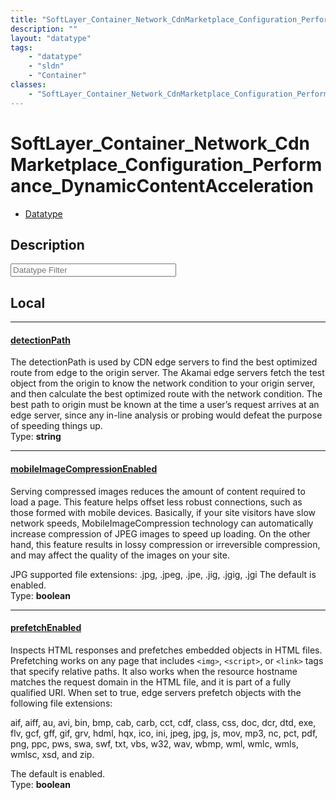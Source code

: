```yaml
---
title: "SoftLayer_Container_Network_CdnMarketplace_Configuration_Performance_DynamicContentAcceleration"
description: ""
layout: "datatype"
tags:
    - "datatype"
    - "sldn"
    - "Container"
classes:
    - "SoftLayer_Container_Network_CdnMarketplace_Configuration_Performance_DynamicContentAcceleration"
---
```


# SoftLayer_Container_Network_CdnMarketplace_Configuration_Performance_DynamicContentAcceleration
<div id='service-datatype'>
    <ul id='sldn-reference-tabs'>
        <li id='datatype'> <a href='/reference/datatypes/SoftLayer_Container_Network_CdnMarketplace_Configuration_Performance_DynamicContentAcceleration' >Datatype</a></li>
    </ul>
</div>

## Description 






<!-- Filer BEGIN -->
<div class="view-filters">
        <div class="clearfix">
            <div class="search-input-box">
                <input placeholder="Datatype Filter" onkeyup="titleSearch(inputId='prop-input', divId='properties', elementClass='prop-row')" 
                    type="text" id="prop-input" value="" size="30" maxlength="128" class="form-text">
            </div>
        </div>
</div>
<!-- Filer END -->

<div id="properties" class="content">
<div id="localProperties" class="prop-content" >

## Local
<div class="prop-row">

-----
[detectionPath]: #detectionpath
#### [detectionPath]
The detectionPath is used by CDN edge servers to find the best optimized route from edge to the origin server. The Akamai edge servers fetch the test object from the origin to know the network condition to your origin server, and then calculate the best optimized route with the network condition. The best path to origin must be known at the time a user’s request arrives at an edge server, since any in-line analysis or probing would defeat the purpose of speeding things up.   
<span class="type-label">Type: </span>**string**


</div>
<div class="prop-row">

-----
[mobileImageCompressionEnabled]: #mobileimagecompressionenabled
#### [mobileImageCompressionEnabled]
Serving compressed images reduces the amount of content required to load a page. This feature helps offset less robust connections, such as those formed with mobile devices. Basically, if your site visitors have slow network speeds, MobileImageCompression technology can automatically increase compression of JPEG images to speed up loading. On the other hand, this feature results in lossy compression or irreversible compression, and may affect the quality of the images on your site. 

JPG supported file extensions: .jpg, .jpeg, .jpe, .jig, .jgig, .jgi The default is enabled.   
<span class="type-label">Type: </span>**boolean**


</div>
<div class="prop-row">

-----
[prefetchEnabled]: #prefetchenabled
#### [prefetchEnabled]
Inspects HTML responses and prefetches embedded objects in HTML files. Prefetching works on any page that includes `<img>`, `<script>`, or `<link>` tags that specify relative paths. It also works when the resource hostname matches the request domain in the HTML file, and it is part of a fully qualified URI. When set to true, edge servers prefetch objects with the following file extensions: 

aif, aiff, au, avi, bin, bmp, cab, carb, cct, cdf, class, css, doc, dcr, dtd, exe, flv, gcf, gff, gif, grv, hdml, hqx, ico, ini, jpeg, jpg, js, mov, mp3, nc, pct, pdf, png, ppc, pws, swa, swf, txt, vbs, w32, wav, wbmp, wml, wmlc, wmls, wmlsc, xsd, and zip. 

The default is enabled.   
<span class="type-label">Type: </span>**boolean**


</div>
</div>
<!-- LOCAL PROPERTY END -->

</div>


